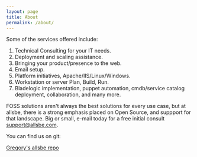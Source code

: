 ```yaml
---
layout: page
title: About
permalink: /about/
---
```


Some of the services offered include:

1.  Technical Consulting for your IT needs.
2.  Deployment and scaling assistance.
3.  Bringing your product/presence to the web.
4.  Email setup.
5.  Platform initiatives, Apache/IIS/Linux/Windows.
6.  Workstation or server Plan, Build, Run. 
7.  Bladelogic implementation, puppet automation, cmdb/service catalog deployment, collaboration, and many more.

FOSS solutions aren't always the best solutions for every use case, but at allsbe, there is a strong emphasis placed on Open Source, and suppport for that landscape.  Big or small, e-mail today for a free initial consult [support@allsbe.com](mailto:support@allsbe.com).

You can find us on git:

[Gregory's allsbe repo](https://github.com/gregory-at-allsbecom/)


